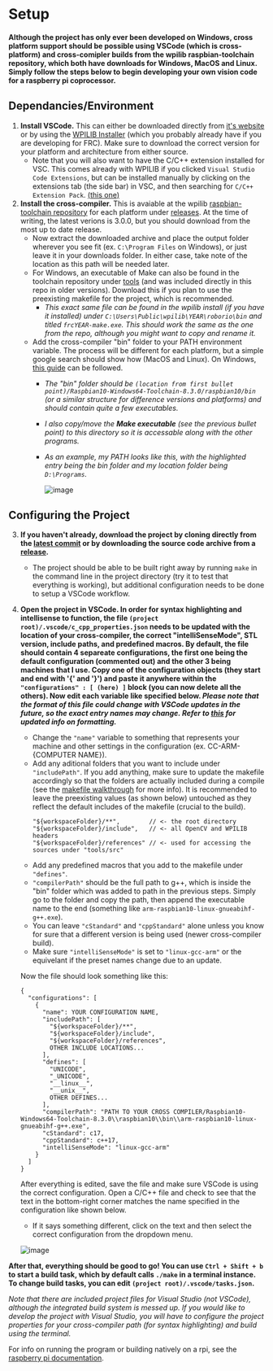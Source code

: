 # Setup
#### __Although the project has only ever been developed on Windows, cross platform support should be possible using VSCode (which is cross-platform) and cross-comipler builds from the wpilib raspbian-toolchain repository, which both have downloads for Windows, MacOS and Linux. Simply follow the steps below to begin developing your own vision code for a raspberry pi coprocessor.__
## Dependancies/Environment
1. __Install VSCode.__ This can either be downloaded directly from [it's website](https://code.visualstudio.com/) or by using the [WPILIB Installer](https://docs.wpilib.org/en/stable/docs/zero-to-robot/step-2/wpilib-setup.html) (which you probably already have if you are developing for FRC). Make sure to download the correct version for your platform and architecture from either source. 
    - Note that you will also want to have the C/C++ extension installed for VSC. This comes already with WPILIB if you clicked `Visual Studio Code Extensions`, but can be installed manually by clicking on the extensions tab (the side bar) in VSC, and then searching for `C/C++ Extension Pack`. [(this one)](https://marketplace.visualstudio.com/items?itemName=ms-vscode.cpptools-extension-pack)
2. __Install the cross-compiler.__ This is avaiable at the wpilib [raspbian-toolchain repository](https://github.com/wpilibsuite/raspbian-toolchain) for each platform under [releases](https://github.com/wpilibsuite/raspbian-toolchain/releases). At the time of writing, the latest verions is 3.0.0, but you should download from the most up to date release. 
    - Now extract the downloaded archive and place the output folder wherever you see fit (ex. `C:\Program Files` on Windows), or just leave it in your downloads folder. In either case, take note of the location as this path will be needed later. 
    - For Windows, an executable of Make can also be found in the toolchain repository under [tools](https://github.com/wpilibsuite/raspbian-toolchain/tree/main/tools) (and was included directly in this repo in older versions). Download this if you plan to use the preexisting makefile for the project, which is recommended. 
      - *This exact same file can be found in the wpilib install (if you have it installed) under `C:\Users\Public\wpilib\YEAR\roborio\bin` and titled `frcYEAR-make.exe`. This should work the same as the one from the repo, although you might want to copy and rename it.*
    - Add the cross-compiler "bin" folder to your PATH environment variable. The process will be different for each platform, but a simple google search should show how (MacOS and Linux). On Windows, [this guide](https://www.architectryan.com/2018/03/17/add-to-the-path-on-windows-10/) can be followed. 
      - *The "bin" folder should be `(location from first bullet point)/Raspbian10-Windows64-Toolchain-8.3.0/raspbian10/bin` (or a similar structure for difference versions and platforms) and should contain quite a few executables.*
      - *I also copy/move the __Make executable__ (see the previous bullet point) to this directory so it is accessable along with the other programs.*
      - *As an example, my PATH looks like this, with the highlighted entry being the bin folder and my location folder being `D:\Programs`.*

        ![image](https://user-images.githubusercontent.com/60528506/147836117-fec75d6f-2871-46fa-9e10-3c21a7b73024.png)
## Configuring the Project
3. __If you haven't already, download the project by cloning directly from the [latest commit](https://github.com/FRC3407/VisionServer) or by downloading the source code archive from a [release](https://github.com/FRC3407/VisionServer/releases).__
    - The project should be able to be built right away by running `make` in the command line in the project directory (try it to test that everything is working), but additional configuration needs to be done to setup a VSCode workflow. 
4. __Open the project in VSCode. In order for syntax highlighting and intellisense to function, the file `(project root)/.vscode/c_cpp_properties.json` needs to be updated with the location of your cross-compiler, the correct "intelliSenseMode", STL version, include paths, and predefined macros. By default, the file should contain 4 separeate configurations, the first one being the default configuration (commented out) and the other 3 being machines that I use. Copy one of the configuration objects (they start and end with '{' and '}') and paste it anywhere within the `"configurations" : [ (here) ]` block (you can now delete all the others). Now edit each variable like specified below. *Please note that the format of this file could change with VSCode updates in the future, so the exact entry names may change. Refer to [this](https://code.visualstudio.com/docs/cpp/c-cpp-properties-schema-reference) for updated info on formatting.*__ 
    - Change the `"name"` variable to something that represents your machine and other settings in the configuration (ex. CC-ARM-{COMPUTER NAME}). 
    - Add any aditional folders that you want to include under `"includePath"`. If you add anything, make sure to update the makefile accordingly so that the folders are actually included during a compile (see the [makefile walkthrough]() for more info). It is recommended to leave the preexisting values (as shown below) untouched as they reflect the default includes of the makefile (crucial to the build).
      ```
      "${workspaceFolder}/**",        // <- the root directory
      "${workspaceFolder}/include",   // <- all OpenCV and WPILIB headers
      "${workspaceFolder}/references" // <- used for accessing the sources under "tools/src"
      ```
    - Add any predefined macros that you add to the makefile under `"defines"`. 
    - `"compilerPath"` should be the full path to g++, which is inside the "bin" folder which was added to path in the previous steps. Simply go to the folder and copy the path, then append the executable name to the end (something like `arm-raspbian10-linux-gnueabihf-g++.exe`). 
    - You can leave `"cStandard"` and `"cppStandard"` alone unless you know for sure that a different version is being used (newer cross-compiler build). 
    - Make sure `"intelliSenseMode"` is set to `"linux-gcc-arm"` or the equivelant if the preset names change due to an update. 

    Now the file should look something like this:
    ```
    {
      "configurations": [
        {
          "name": YOUR CONFIGURATION NAME,
          "includePath": [
            "${workspaceFolder}/**",
            "${workspaceFolder}/include",
            "${workspaceFolder}/references",
            OTHER INCLUDE LOCATIONS...
          ],
          "defines": [
            "UNICODE",
            "_UNICODE",
            "__linux__",
            "__unix__",
            OTHER DEFINES...
          ],
          "compilerPath": "PATH TO YOUR CROSS COMPILER/Raspbian10-Windows64-Toolchain-8.3.0\\raspbian10\\bin\\arm-raspbian10-linux-gnueabihf-g++.exe",
          "cStandard": c17,
          "cppStandard": c++17,
          "intelliSenseMode": "linux-gcc-arm"
        }
      ]
    }
    ```
    
    After everything is edited, save the file and make sure VSCode is using the correct configuration. Open a C/C++ file and check to see that the text in the bottom-right corner matches the name specified in the configuration like shown below. 
    - If it says something different, click on the text and then select the correct configuration from the dropdown menu. 
    
    ![image](https://user-images.githubusercontent.com/60528506/147838053-0760cef5-66f0-46e1-a907-cb59fa9349bd.png)

__After that, everything should be good to go! You can use `Ctrl + Shift + b` to start a build task, which by default calls `./make` in a terminal instance. To change build tasks, you can edit `(project root)/.vscode/tasks.json`.__

*Note that there are included project files for Visual Studio (not VSCode), although the integrated build system is messed up. If you would like to develop the project with Visual Studio, you will have to configure the project properties for your cross-compiler path (for syntax highlighting) and build using the terminal.*

For info on running the program or building natively on a rpi, see the [raspberry pi documentation](). 
